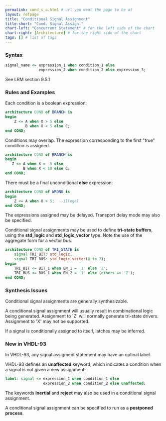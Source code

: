 ```yaml
---
permalink: cond_s_a.html # url you want the page to be at
layout: refpage
title: "Conditional Signal Assignment"
title-short: "Cond. Signal Assign."
chart-left: "Concurrent Statement" # for the left side of the chart
chart-right: [Architecture] # for the right side of the chart
tags: [] # list of tags
---
```


<h3 class="text-hr"><span>Syntax</span></h3>

<!-- include the vhdl tag to highlight as vhdl -->
```vhdl
signal_name <= expression_1 when condition_1 else
               expression_2 when condition_2 else expression_3;
```

See LRM section 9.5.1

<h3 class="text-hr"><span>Rules and Examples</span></h3>

Each condition is a boolean expression:
```vhdl
architecture COND of BRANCH is
begin
    Z <= A when X > 5 else
         B when X < 5 else C;
end COND;
```

Conditions may overlap. The expression corresponding to the first "true" condition is assigned.
```vhdl
architecture COND of BRANCH is
begin
   Z <= A when X =  5 else
        B when X < 10 else C;
end COND;
```

There must be a final unconditional __else__ expression:
```vhdl
architecture COND of WRONG is
begin
    Z <= A when X > 5;  --illegal
end COND;
```

The expressions assigned may be delayed. Transport delay mode may also be specified.

Conditional signal assignments may be used to define __tri-state buffers__, using the __std_logic__ and __std_logic_vector__ type. Note the use of the aggregate form for a vector bus.
```vhdl
architecture COND of TRI_STATE is
    signal TRI_BIT: std_logic;
    signal TRI_BUS: std_logic_vector(0 to 7);
begin
    TRI_BIT <= BIT_1 when EN_1 = '1' else 'Z';
    TRI_BUS <= BUS_1 when EN_2 = '1' else (others => 'Z');
end COND;
```

<h3 class="text-hr"><span>Synthesis Issues</span></h3>

Conditional signal assignments are generally synthesizable.

A conditional signal assignment will usually result in combinational logic being generated. Assignment to 'Z' will normally generate tri-state drivers. Assignment to 'X' may not be supported.

If a signal is conditionally assigned to itself, latches may be inferred.

<h3 class="text-hr"><span>New in VHDL-93</span></h3>

In VHDL-93, any signal assigment statement may have an optinal label.

VHDL-93 defines an __unaffected__ keyword, which indicates a condition when a signal is not given a new assignment:
```vhdl
label: signal <= expression_1 when condition_1 else
                 expression_2 when condition_2 else unaffected;
```

The keywords __inertial__ and __reject__ may also be used in a conditional signal assignment.

A conditional signal assignment can be specified to run as a __postponed process__.
